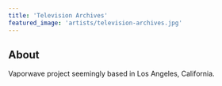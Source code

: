 ```yaml
---
title: 'Television Archives'
featured_image: 'artists/television-archives.jpg'
---
```


## About

Vaporwave project seemingly based in Los Angeles, California.

